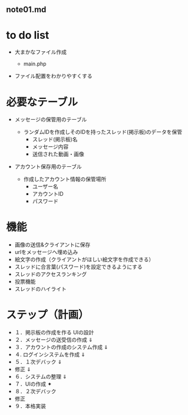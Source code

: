 ## note01.md
# to do list
- 大まかなファイル作成
    - main.php

- ファイル配置をわかりやすくする

# 必要なテーブル
- メッセージの保管用のテーブル
    - ランダムIDを作成しそのIDを持ったスレッド(掲示板)のデータを保管
        - スレッド(掲示板)名
        - メッセージ内容
        - 送信された動画・画像

- アカウント保存用のテーブル
    - 作成したアカウント情報の保管場所
        - ユーザー名
        - アカウントID
        - パスワード

# 機能
- 画像の送信&クライアントに保存
- urlをメッセージへ埋め込み
- 絵文字の作成（クライアントがほしい絵文字を作成できる）
- スレッドに合言葉(パスワード)を設定できるようにする
- スレッドのアクセスランキング
- 投票機能
- スレッドのハイライト

# ステップ（計画）
- １．掲示板の作成を作る                UIの設計
- ２．メッセージの送受信の作成          ⇓
- ３．アカウントの作成のシステム作成    ⇓
- ４. ログインシステムを作成            ⇓
- ５．１次デバック                      ⇓
- 修正                                  ⇓
- ６．システムの整理                    ⇓
- ７．UIの作成                          ✦
- ８．２次デバック
- 修正
- ９．本格実装